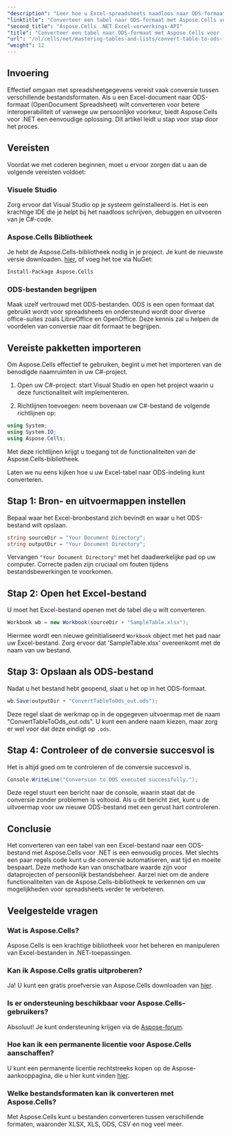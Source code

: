 ```yaml
---
"description": "Leer hoe u Excel-spreadsheets naadloos naar ODS-formaat kunt converteren met Aspose.Cells voor .NET. Deze stapsgewijze handleiding."
"linktitle": "Converteer een tabel naar ODS-formaat met Aspose.Cells voor .NET"
"second_title": "Aspose.Cells .NET Excel-verwerkings-API"
"title": "Converteer een tabel naar ODS-formaat met Aspose.Cells voor .NET"
"url": "/nl/cells/net/mastering-tables-and-lists/convert-table-to-ods-format/"
"weight": 12
---
```


## Invoering

Effectief omgaan met spreadsheetgegevens vereist vaak conversie tussen verschillende bestandsformaten. Als u een Excel-document naar ODS-formaat (OpenDocument Spreadsheet) wilt converteren voor betere interoperabiliteit of vanwege uw persoonlijke voorkeur, biedt Aspose.Cells voor .NET een eenvoudige oplossing. Dit artikel leidt u stap voor stap door het proces.

## Vereisten

Voordat we met coderen beginnen, moet u ervoor zorgen dat u aan de volgende vereisten voldoet:

### Visuele Studio

Zorg ervoor dat Visual Studio op je systeem geïnstalleerd is. Het is een krachtige IDE die je helpt bij het naadloos schrijven, debuggen en uitvoeren van je C#-code.

### Aspose.Cells Bibliotheek

Je hebt de Aspose.Cells-bibliotheek nodig in je project. Je kunt de nieuwste versie downloaden. [hier](https://releases.aspose.com/cells/net/), of voeg het toe via NuGet:

```bash
Install-Package Aspose.Cells
```

### ODS-bestanden begrijpen

Maak uzelf vertrouwd met ODS-bestanden. ODS is een open formaat dat gebruikt wordt voor spreadsheets en ondersteund wordt door diverse office-suites zoals LibreOffice en OpenOffice. Deze kennis zal u helpen de voordelen van conversie naar dit formaat te begrijpen.

## Vereiste pakketten importeren

Om Aspose.Cells effectief te gebruiken, begint u met het importeren van de benodigde naamruimten in uw C#-project.

1. Open uw C#-project: start Visual Studio en open het project waarin u deze functionaliteit wilt implementeren.

2. Richtlijnen toevoegen: neem bovenaan uw C#-bestand de volgende richtlijnen op:

```csharp
using System;
using System.IO;
using Aspose.Cells;
```

Met deze richtlijnen krijgt u toegang tot de functionaliteiten van de Aspose.Cells-bibliotheek.

Laten we nu eens kijken hoe u uw Excel-tabel naar ODS-indeling kunt converteren.

## Stap 1: Bron- en uitvoermappen instellen

Bepaal waar het Excel-bronbestand zich bevindt en waar u het ODS-bestand wilt opslaan.

```csharp
string sourceDir = "Your Document Directory";
string outputDir = "Your Document Directory";
```

Vervangen `"Your Document Directory"` met het daadwerkelijke pad op uw computer. Correcte paden zijn cruciaal om fouten tijdens bestandsbewerkingen te voorkomen.

## Stap 2: Open het Excel-bestand

U moet het Excel-bestand openen met de tabel die u wilt converteren.

```csharp
Workbook wb = new Workbook(sourceDir + "SampleTable.xlsx");
```

Hiermee wordt een nieuwe geïnitialiseerd `Workbook` object met het pad naar uw Excel-bestand. Zorg ervoor dat 'SampleTable.xlsx' overeenkomt met de naam van uw bestand.

## Stap 3: Opslaan als ODS-bestand

Nadat u het bestand hebt geopend, slaat u het op in het ODS-formaat.

```csharp
wb.Save(outputDir + "ConvertTableToOds_out.ods");
```

Deze regel slaat de werkmap op in de opgegeven uitvoermap met de naam "ConvertTableToOds_out.ods". U kunt een andere naam kiezen, maar zorg er wel voor dat deze eindigt op `.ods`.

## Stap 4: Controleer of de conversie succesvol is

Het is altijd goed om te controleren of de conversie succesvol is.

```csharp
Console.WriteLine("Conversion to ODS executed successfully.");
```

Deze regel stuurt een bericht naar de console, waarin staat dat de conversie zonder problemen is voltooid. Als u dit bericht ziet, kunt u de uitvoermap voor uw nieuwe ODS-bestand met een gerust hart controleren.

## Conclusie

Het converteren van een tabel van een Excel-bestand naar een ODS-bestand met Aspose.Cells voor .NET is een eenvoudig proces. Met slechts een paar regels code kunt u de conversie automatiseren, wat tijd en moeite bespaart. Deze methode kan van onschatbare waarde zijn voor dataprojecten of persoonlijk bestandsbeheer. Aarzel niet om de andere functionaliteiten van de Aspose.Cells-bibliotheek te verkennen om uw mogelijkheden voor spreadsheets verder te verbeteren.

## Veelgestelde vragen

### Wat is Aspose.Cells?

Aspose.Cells is een krachtige bibliotheek voor het beheren en manipuleren van Excel-bestanden in .NET-toepassingen.

### Kan ik Aspose.Cells gratis uitproberen?

Ja! U kunt een gratis proefversie van Aspose.Cells downloaden van [hier](https://releases.aspose.com/cells/net/).

### Is er ondersteuning beschikbaar voor Aspose.Cells-gebruikers?

Absoluut! Je kunt ondersteuning krijgen via de [Aspose-forum](https://forum.aspose.com/c/cells/9).

### Hoe kan ik een permanente licentie voor Aspose.Cells aanschaffen?

U kunt een permanente licentie rechtstreeks kopen op de Aspose-aankooppagina, die u hier kunt vinden [hier](https://purchase.aspose.com/buy).

### Welke bestandsformaten kan ik converteren met Aspose.Cells?

Met Aspose.Cells kunt u bestanden converteren tussen verschillende formaten, waaronder XLSX, XLS, ODS, CSV en nog veel meer.